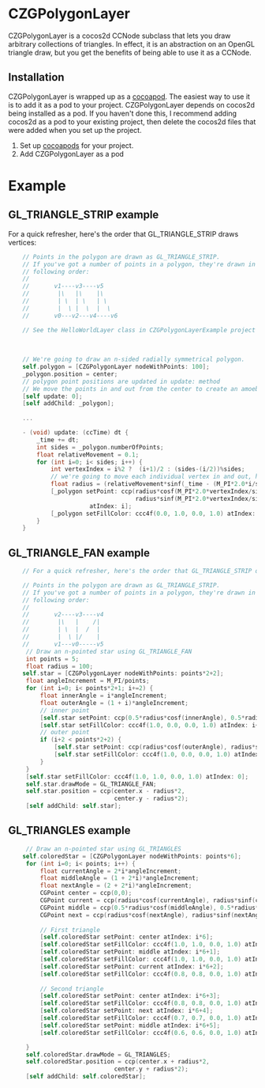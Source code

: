 CZGPolygonLayer
===============

CZGPolygonLayer is a cocos2d CCNode subclass that lets you draw arbitrary collections of triangles.  In effect, it is an abstraction on an OpenGL triangle draw, but you get the benefits of being able to use it as a CCNode.

Installation
---

CZGPolygonLayer is wrapped up as a [cocoapod](cocoapods.org).  The easiest way to use it is to add it as a pod to your project.  CZGPolygonLayer depends on cocos2d being installed as a pod.  If you haven't done this, I recommend adding cocos2d as a pod to your existing project, then delete the cocos2d files that were added when you set up the project.


1.  Set up [cocoapods](http://cocoapods.org/) for your project. 
2.  Add CZGPolygonLayer as a pod


Example
===

GL_TRIANGLE_STRIP example
---

For a quick refresher, here's the order that GL_TRIANGLE_STRIP draws vertices:

```objective-c
	// Points in the polygon are drawn as GL_TRIANGLE_STRIP.
	// If you've got a number of points in a polygon, they're drawn in the
	// following order:
	//
	//       v1----v3----v5
	//        |\   |\    |\
	//        | \  | \   | \
	//        |  \ |  \  |  \
	//       v0---v2---v4----v6

	// See the HelloWorldLayer class in CZGPolygonLayerExample project for some sample usage.
	
	
	
	// We're going to draw an n-sided radially symmetrical polygon.
	self.polygon = [CZGPolygonLayer nodeWithPoints: 100];
	_polygon.position = center;
	// polygon point positions are updated in update: method
	// We move the points in and out from the center to create an amoeba-like effect
	[self update: 0];
 	[self addChild: _polygon];
	
	...

	- (void) update: (ccTime) dt {
	    _time += dt;
	    int sides = _polygon.numberOfPoints;
	    float relativeMovement = 0.1;
	    for (int i=0; i< sides; i++) {
	        int vertexIndex = i%2 ?  (i+1)/2 : (sides-(i/2))%sides;
	        // we're going to move each individual vertex in and out, hovering around a radius of 200.0
	        float radius = (relativeMovement*sinf(_time - (M_PI*2.0*i/sides)) + 1.0 - relativeMovement) * 200.0;
	        [_polygon setPoint: ccp(radius*cosf(M_PI*2.0*vertexIndex/sides),
	                                radius*sinf(M_PI*2.0*vertexIndex/sides))
	                   atIndex: i];
	        [_polygon setFillColor: ccc4f(0.0, 1.0, 0.0, 1.0) atIndex: i];
	    }
	}
```

GL_TRIANGLE_FAN example
---



```objective-c
	// For a quick refresher, here's the order that GL_TRIANGLE_STRIP draws vertices:

	// Points in the polygon are drawn as GL_TRIANGLE_STRIP.
	// If you've got a number of points in a polygon, they're drawn in the
	// following order:
	//
	//       v2----v3----v4
	//        |\   |    /|
	//        | \  |  /  |
	//        |  \ |/    |
	//       v1---v0-----v5
	 // Draw an n-pointed star using GL_TRIANGLE_FAN
	 int points = 5;
	 float radius = 100;
	self.star = [CZGPolygonLayer nodeWithPoints: points*2+2];
	 float angleIncrement = M_PI/points;
	 for (int i=0; i< points*2+1; i+=2) {
	     float innerAngle = i*angleIncrement;
	     float outerAngle = (1 + i)*angleIncrement;
	     // inner point
	     [self.star setPoint: ccp(0.5*radius*cosf(innerAngle), 0.5*radius*sinf(innerAngle)) atIndex: i+1];
	     [self.star setFillColor: ccc4f(1.0, 0.0, 0.0, 1.0) atIndex: i+1];
	     // outer point
	     if (i+2 < points*2+2) {
	         [self.star setPoint: ccp(radius*cosf(outerAngle), radius*sinf(outerAngle)) atIndex: i+2];
	         [self.star setFillColor: ccc4f(1.0, 0.0, 0.0, 1.0) atIndex: i+2];
	     }
	 }
	 [self.star setFillColor: ccc4f(1.0, 1.0, 0.0, 1.0) atIndex: 0];
	 self.star.drawMode = GL_TRIANGLE_FAN;
	 self.star.position = ccp(center.x - radius*2,
	                          center.y - radius*2);
	 [self addChild: self.star];
```

GL_TRIANGLES example
---

```objective-c
	 // Draw an n-pointed star using GL_TRIANGLES
	self.coloredStar = [CZGPolygonLayer nodeWithPoints: points*6];
	 for (int i=0; i< points; i++) {
	     float currentAngle = 2*i*angleIncrement;
	     float middleAngle = (1 + 2*i)*angleIncrement;
	     float nextAngle = (2 + 2*i)*angleIncrement;
	     CGPoint center = ccp(0,0);
	     CGPoint current = ccp(radius*cosf(currentAngle), radius*sinf(currentAngle));
	     CGPoint middle = ccp(0.5*radius*cosf(middleAngle), 0.5*radius*sinf(middleAngle));
	     CGPoint next = ccp(radius*cosf(nextAngle), radius*sinf(nextAngle));
     
	     // First triangle
	     [self.coloredStar setPoint: center atIndex: i*6];
	     [self.coloredStar setFillColor: ccc4f(1.0, 1.0, 0.0, 1.0) atIndex: i*6];
	     [self.coloredStar setPoint: middle atIndex: i*6+1];
	     [self.coloredStar setFillColor: ccc4f(1.0, 1.0, 0.0, 1.0) atIndex: i*6+1];
	     [self.coloredStar setPoint: current atIndex: i*6+2];
	     [self.coloredStar setFillColor: ccc4f(0.8, 0.8, 0.0, 1.0) atIndex: i*6+2];
     
	     // Second triangle
	     [self.coloredStar setPoint: center atIndex: i*6+3];
	     [self.coloredStar setFillColor: ccc4f(0.8, 0.8, 0.0, 1.0) atIndex: i*6+3];
	     [self.coloredStar setPoint: next atIndex: i*6+4];
	     [self.coloredStar setFillColor: ccc4f(0.7, 0.7, 0.0, 1.0) atIndex: i*6+4];
	     [self.coloredStar setPoint: middle atIndex: i*6+5];
	     [self.coloredStar setFillColor: ccc4f(0.6, 0.6, 0.0, 1.0) atIndex: i*6+5];

	 }
	 self.coloredStar.drawMode = GL_TRIANGLES;
	 self.coloredStar.position = ccp(center.x + radius*2,
	                          center.y + radius*2);
	 [self addChild: self.coloredStar];
```
